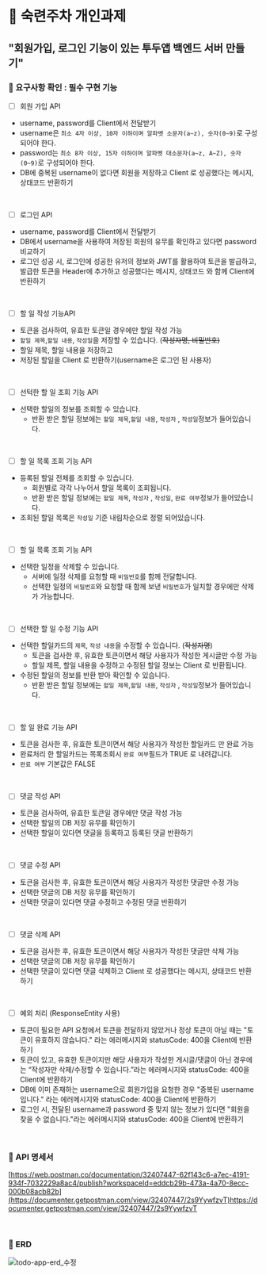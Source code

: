 <h1>📙 숙련주차 개인과제</h1>

<h2>"회원가입, 로그인 기능이 있는 투두앱 백엔드 서버 만들기"</h2>




<h3>📌  요구사항 확인  :  필수 구현 기능</h3>




- [ ]  회원 가입 API
  - username, password를 Client에서 전달받기
  - username은  `최소 4자 이상, 10자 이하이며 알파벳 소문자(a~z), 숫자(0~9)`로 구성되어야 한다.
  - password는  `최소 8자 이상, 15자 이하이며 알파벳 대소문자(a~z, A~Z), 숫자(0~9)`로 구성되어야 한다.
  - DB에 중복된 username이 없다면 회원을 저장하고 Client 로 성공했다는 메시지, 상태코드 반환하기

<br>
     
- [ ]  로그인 API
  - username, password를 Client에서 전달받기
  - DB에서 username을 사용하여 저장된 회원의 유무를 확인하고 있다면 password 비교하기
  - 로그인 성공 시, 로그인에 성공한 유저의 정보와 JWT를 활용하여 토큰을 발급하고, 
    발급한 토큰을 Header에 추가하고 성공했다는 메시지, 상태코드 와 함께 Client에 반환하기

<br>
          
- [ ]  할 일 작성 기능API
  - 토큰을 검사하여, 유효한 토큰일 경우에만 할일 작성 가능
  - `할일 제목`,`할일 내용`, `작성일`을 저장할 수 있습니다. (~~작성자명, 비밀번호)~~
  - 할일 제목, 할일 내용을 저장하고
  - 저장된 할일을 Client 로 반환하기(username은 로그인 된 사용자)

<br>
      
- [ ]  선턱한 할 일 조회 기능 API
  - 선택한 할일의 정보를 조회할 수 있습니다.
    - 반환 받은 할일 정보에는 `할일 제목`,`할일 내용`, `작성자` , `작성일`정보가 들어있습니다.

<br>
          
- [ ]  할 일 목록 조회 기능 API
  - 등록된 할일 전체를 조회할 수 있습니다.
    - 회원별로 각각 나누어서 할일 목록이 조회됩니다.
    - 반환 받은 할일 정보에는 `할일 제목`, `작성자` , `작성일`, `완료 여부`정보가 들어있습니다.
  - 조회된 할일 목록은 `작성일` 기준 내림차순으로 정렬 되어있습니다.

<br>
     
- [ ]  할 일 목록 조회 기능 API
  - 선택한 일정을 삭제할 수 있습니다.
    - 서버에 일정 삭제를 요청할 때 `비밀번호`를 함께 전달합니다.
    - 선택한 일정의 `비밀번호`와 요청할 때 함께 보낸 `비밀번호`가 일치할 경우에만 삭제가 가능합니다.

<br>

- [ ]  선택한 할 일 수정 기능 API
  - 선택한 할일카드의 `제목`, `작성 내용`을 수정할 수 있습니다. (~~작성자명~~)
    - 토큰을 검사한 후, 유효한 토큰이면서 해당 사용자가 작성한 게시글만 수정 가능
    - 할일 제목, 할일 내용을 수정하고 수정된 할일 정보는 Client 로 반환됩니다.
  - 수정된 할일의 정보를 반환 받아 확인할 수 있습니다.
    - 반환 받은 할일 정보에는 `할일 제목`,`할일 내용`, `작성자` , `작성일`정보가 들어있습니다.

<br>
   
- [ ]  할 일 완료 기능 API
  - 토큰을 검사한 후, 유효한 토큰이면서 해당 사용자가 작성한 할일카드 만 완료 가능
  - 완료처리 한 할일카드는 목록조회시 `완료 여부`필드가 TRUE 로 내려갑니다.
  - `완료 여부` 기본값은 FALSE

<br>
     
- [ ]  댓글 작성 API
  - 토큰을 검사하여, 유효한 토큰일 경우에만 댓글 작성 가능
  - 선택한 할일의 DB 저장 유무를 확인하기
  - 선택한 할일이 있다면 댓글을 등록하고 등록된 댓글 반환하기

<br>
     
- [ ]  댓글 수정 API
  - 토큰을 검사한 후, 유효한 토큰이면서 해당 사용자가 작성한 댓글만 수정 가능
  - 선택한 댓글의 DB 저장 유무를 확인하기
  - 선택한 댓글이 있다면 댓글 수정하고 수정된 댓글 반환하기

<br>

- [ ]  댓글 삭제 API
  - 토큰을 검사한 후, 유효한 토큰이면서 해당 사용자가 작성한 댓글만 삭제 가능
  - 선택한 댓글의 DB 저장 유무를 확인하기
  - 선택한 댓글이 있다면 댓글 삭제하고 Client 로 성공했다는 메시지, 상태코드 반환하기

<br>

- [ ]  예외 처리 (ResponseEntity 사용)
  - 토큰이 필요한 API 요청에서 토큰을 전달하지 않았거나 정상 토큰이 아닐 때는 "토큰이 유효하지 않습니다." 라는 에러메시지와 statusCode: 400을 Client에 반환하기
  - 토큰이 있고, 유효한 토큰이지만 해당 사용자가 작성한 게시글/댓글이 아닌 경우에는 “작성자만 삭제/수정할 수 있습니다.”라는 에러메시지와 statusCode: 400을 Client에 반환하기
  - DB에 이미 존재하는 username으로 회원가입을 요청한 경우 "중복된 username 입니다." 라는 에러메시지와 statusCode: 400을 Client에 반환하기
  - 로그인 시, 전달된 username과 password 중 맞지 않는 정보가 있다면 "회원을 찾을 수 없습니다."라는 에러메시지와 statusCode: 400을 Client에 반환하기

<br>

<h3>📌  API 명세서</h3>


[https://web.postman.co/documentation/32407447-62f143c6-a7ec-4191-934f-7032229a8ac4/publish?workspaceId=eddcb29b-473a-4a70-8ecc-000b08acb82b](https://documenter.getpostman.com/view/32407447/2s9YywfzvT)https://documenter.getpostman.com/view/32407447/2s9YywfzvT

<br>

<h3>📌  ERD</h3>



![todo-app-erd_수정](https://github.com/oyeonjoo/sparta_todo-app/assets/109337974/75f64f34-0112-4039-917a-43d486cf827b)







